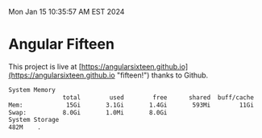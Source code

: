 Mon Jan 15 10:35:57 AM EST 2024

# Angular Fifteen


This project is live at [https://angularsixteen.github.io](https://angularsixteen.github.io "fifteen!") thanks to Github.

```bash
System Memory
               total        used        free      shared  buff/cache   available
Mem:            15Gi       3.1Gi       1.4Gi       593Mi        11Gi        12Gi
Swap:          8.0Gi       1.0Mi       8.0Gi
System Storage
482M	.
```
